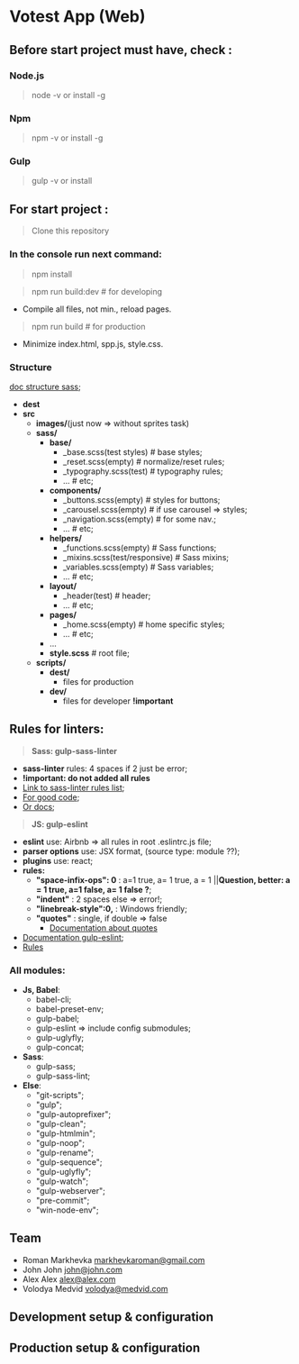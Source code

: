# Votest App (Web)

## Before start project must have, check :

### Node.js
> node -v or install -g
### Npm
> npm -v or install -g
### Gulp
> gulp -v or install

## For start project :
> Clone this repository
### In the console run next command:
> npm install

> npm run build:dev    # for developing
  + Compile all files, not min., reload pages.

> npm run build        # for production
  + Minimize index.html, spp.js, style.css.

### Structure

[doc structure sass](https://sass-guidelin.es/ru/#section-44);

+ **dest**
+ **src**
  + **images/**(just now => without sprites task)
  + **sass/**
    + **base/**
      + _base.scss(test styles)              # base styles;  
      + _reset.scss(empty)                   # normalize/reset rules;
      + _typography.scss(test)               # typography rules;
      + ...                                  # etc;
    + **components/**
      + _buttons.scss(empty)                 # styles for buttons;
      + _carousel.scss(empty)                # if use carousel => styles;
      + _navigation.scss(empty)              # for some nav.;
      + ...                                  # etc;
    + **helpers/**
      + _functions.scss(empty)               # Sass functions;
      + _mixins.scss(test/responsive)        # Sass mixins;
      + _variables.scss(empty)               # Sass variables;
      + ...                                  # etc;
    + **layout/**
      + _header(test)                        # header;
      + ...                                  # etc;
    + **pages/**
      + _home.scss(empty)                    # home specific styles;
      + ...                                  # etc;
    + ...
    + **style.scss**                         # root file;
  + **scripts/**
    + **dest/**
      - files for production
    + **dev/**
      - files for developer **!important**

## Rules for linters:

> **Sass: gulp-sass-linter**

+ **sass-linter**  rules: 4 spaces if 2 just be error;
+ **!important: do not added all rules**
+ [Link to sass-linter rules list](https://github.com/sasstools/sass-lint/blob/develop/lib/config/sass-lint.yml);
+ [For good code](https://github.com/brigade/scss-lint/blob/master/lib/scss_lint/linter/README.md#bangformat);
+ [Or docs](https://www.npmjs.com/package/gulp-sass-lint);

> **JS: gulp-eslint**

+ **eslint** use: Airbnb => all rules in root .eslintrc.js file;
+ **parser options** use: JSX format, (source type: module ??);
+ **plugins** use: react;
+ **rules:** 
  - **"space-infix-ops": 0** : a=1 true, a= 1 true, a = 1 ||**Question, better: a = 1 true, a=1 false, a= 1 false ?**;
  - **"indent"** : 2 spaces else => error!;
  - **"linebreak-style":0,** : Windows friendly;
  - **"quotes"** : single, if double => false
    - [Documentation about quotes](https://eslint.org/docs/rules/quotes)
+ [Documentation gulp-eslint](https://www.npmjs.com/package/gulp-eslint);
+ [Rules](https://eslint.org/docs/rules/)

### All modules:

+ **Js, Babel**:
  - babel-cli;
  - babel-preset-env;
  - gulp-babel;
  - gulp-eslint => include config submodules;
  - gulp-uglyfly;
  - gulp-concat;
+ **Sass**:
  - gulp-sass;
  - gulp-sass-lint;
+ **Else**:
  - "git-scripts";
  - "gulp";
  - "gulp-autoprefixer";
  - "gulp-clean";
  - "gulp-htmlmin";
  - "gulp-noop";
  - "gulp-rename";
  - "gulp-sequence";
  - "gulp-uglyfly";
  - "gulp-watch";
  - "gulp-webserver";
  - "pre-commit";
  - "win-node-env";
## Team

- Roman Markhevka markhevkaroman@gmail.com
- John John john@john.com
- Alex Alex alex@alex.com
- Volodya Medvid volodya@medvid.com

## Development setup & configuration
## Production setup & configuration